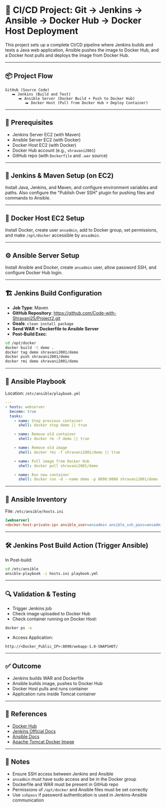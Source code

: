 
# 🚀 CI/CD Project: Git → Jenkins → Ansible → Docker Hub → Docker Host Deployment

This project sets up a complete CI/CD pipeline where Jenkins builds and tests a Java web application, Ansible pushes the image to Docker Hub, and a Docker host pulls and deploys the image from Docker Hub.

---

## 📦 Project Flow

```
GitHub (Source Code)
   ⮕ Jenkins (Build and Test)
      ⮕ Ansible Server (Docker Build + Push to Docker Hub)
         ⮕ Docker Host (Pull from Docker Hub + Deploy Container)
```

---

## 🔧 Prerequisites

- Jenkins Server EC2 (with Maven)
- Ansible Server EC2 (with Docker)
- Docker Host EC2 (with Docker)
- Docker Hub account (e.g., `shravani2001`)
- GitHub repo (with `Dockerfile` and `.war` source)

---

## 🧱 Jenkins & Maven Setup (on EC2)

Install Java, Jenkins, and Maven, and configure environment variables and paths. Also configure the "Publish Over SSH" plugin for pushing files and commands to Ansible.

---

## 🐳 Docker Host EC2 Setup

Install Docker, create user `ansadmin`, add to Docker group, set permissions, and make `/opt/docker` accessible by `ansadmin`.

---

## ⚙️ Ansible Server Setup

Install Ansible and Docker, create `ansadmin` user, allow password SSH, and configure Docker Hub login.

---

## 🏗️ Jenkins Build Configuration

- **Job Type**: Maven
- **GitHub Repository**: https://github.com/Code-with-Shravani25/Project2.git
- **Goals**: `clean install package`
- **Send WAR + Dockerfile to Ansible Server**
- **Post-Build Exec**:
```bash
cd /opt/docker
docker build -t demo .
docker tag demo shravani2001/demo
docker push shravani2001/demo
docker rmi demo shravani2001/demo
```

---

## 📜 Ansible Playbook

Location: `/etc/ansible/playbook.yml`

```yaml
---
- hosts: webserver
  become: true
  tasks:
    - name: Stop previous container
      shell: docker stop demo || true

    - name: Remove old container
      shell: docker rm -f demo || true

    - name: Remove old image
      shell: docker rmi -f shravani2001/demo || true

    - name: Pull image from Docker Hub
      shell: docker pull shravani2001/demo

    - name: Run new container
      shell: docker run -d --name demo -p 8090:8080 shravani2001/demo
```

---

## 📂 Ansible Inventory

File: `/etc/ansible/hosts.ini`

```ini
[webserver]
<docker-host-private-ip> ansible_user=ansadmin ansible_ssh_pass=ansadmin
```

---

## 🛠️ Jenkins Post Build Action (Trigger Ansible)

In Post-build:
```bash
cd /etc/ansible
ansible-playbook -i hosts.ini playbook.yml
```

---

## 🔍 Validation & Testing

- Trigger Jenkins job
- Check image uploaded to Docker Hub
- Check container running on Docker Host:
```bash
docker ps -a
```
- Access Application:
```
http://<Docker_Public_IP>:8090/webapp-1.0-SNAPSHOT/
```

---

## ✅ Outcome

- Jenkins builds WAR and Dockerfile
- Ansible builds image, pushes to Docker Hub
- Docker Host pulls and runs container
- Application runs inside Tomcat container

---

## 📎 References

- [Docker Hub](https://hub.docker.com/)
- [Jenkins Official Docs](https://www.jenkins.io/doc/)
- [Ansible Docs](https://docs.ansible.com/)
- [Apache Tomcat Docker Image](https://hub.docker.com/_/tomcat)

---

## 📌 Notes

- Ensure SSH access between Jenkins and Ansible
- `ansadmin` must have sudo access and be in the Docker group
- Dockerfile and WAR must be present in GitHub repo
- Permissions of `/opt/docker` and Ansible files must be set correctly
- Use `sshpass` if password authentication is used in Jenkins-Ansible communication

